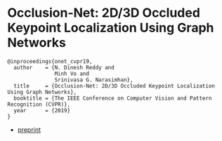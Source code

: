 # Occlusion-Net: 2D/3D Occluded Keypoint Localization Using Graph Networks

```
@inproceedings{onet_cvpr19,
  author    = {N. Dinesh Reddy and
               Minh Vo and
               Srinivasa G. Narasimhan},
  title     = {Occlusion-Net: 2D/3D Occluded Keypoint Localization Using Graph Networks},
  booktitle = {The IEEE Conference on Computer Vision and Pattern Recognition (CVPR)},
  year      = {2019}
}
```

- [preprint](http://www.cs.cmu.edu/~mvo/index_files/Papers/ONet_19.pdf)
